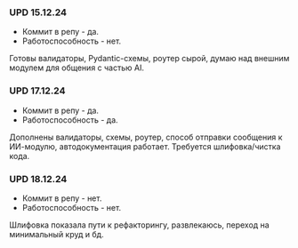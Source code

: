 
### UPD 15.12.24 ###
- Коммит в репу - да.
- Работоспособность - нет.

Готовы валидаторы, Pydantic-схемы, роутер сырой, думаю над внешним модулем для общения с частью AI. 


### UPD 17.12.24 ###
- Коммит в репу - да.
- Работоспособность - да.

Дополнены валидаторы, схемы, роутер, способ отправки сообщения к ИИ-модулю, автодокументация работает. Требуется шлифовка/чистка кода.


### UPD 18.12.24 ###
- Коммит в репу - нет.
- Работоспособность - нет.

Шлифовка показала пути к рефакторингу, развлекаюсь, переход на минимальный круд и бд.